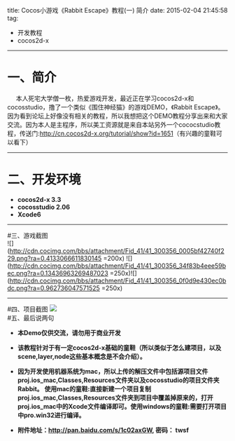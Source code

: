 title: Cocos小游戏《Rabbit Escape》教程(一) 简介
date: 2015-02-04 21:45:58
tag:
- 开发教程
- cocos2d-x

---
# 一、简介
 &#160;&#160;&#160;&#160; 本人死宅大学僧一枚，热爱游戏开发，最近正在学习cocos2d-x和cocosstudio，撸了一个类似《围住神经猫》的游戏DEMO，《Rabbit Escape》。因为看到论坛上好像没有相关的教程，所以我想把这个DEMO教程分享出来和大家交流。因为本人是主程序，所以美工资源就是来自本站另外一个cococstudio教程，传送门:<http://cn.cocos2d-x.org/tutorial/show?id=1651>（有兴趣的童鞋可以看下）
__________
# 二、开发环境  

  * **cocos2d-x 3.3**  
  * **cocosstudio 2.06**  
  * **Xcode6**
__________
#三、游戏截图  
   ![](http://cdn.cocimg.com/bbs/attachment/Fid_41/41_300356_0005bf42740f229.png?ra=0.4133066611830145 =200x) ![](http://cdn.cocimg.com/bbs/attachment/Fid_41/41_300356_34f83b4eee59bec.png?ra=0.13436963269487023 =250x)![](http://cdn.cocimg.com/bbs/attachment/Fid_41/41_300356_0f0d9e430ec0bdc.png?ra=0.962736047571525 =250x)
   ______
#四、项目截图
![](http://cdn.cocimg.com/bbs/attachment/Fid_41/41_300356_a3976def48a53f5.png?ra=0.10107129951938987)  
#五、最后说两句
* **本Demo仅供交流，请勿用于商业开发** 
* **该教程针对于有一定cocos2d-x基础的童鞋（所以类似于怎么建项目，以及scene,layer,node这些基本概念是不会介绍）。**
* **因为开发使用机器系统为mac，所以上传的解压文件中包括源项目文件proj.ios_mac,Classes,Resources文件夹以及cocosstudio的项目文件夹Rabbit。 使用mac的童鞋:直接新建一个项目复制proj.ios_mac,Classes,Resources文件夹到项目中覆盖掉原来的，打开proj.ios_mac中的Xcode文件编译即可。使用windows的童鞋:需要打开项目中pro.win32进行编译。**  

* **附件地址：<http://pan.baidu.com/s/1c02axGW>, 密码： twsf**